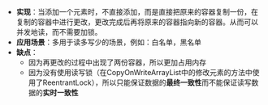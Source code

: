 * **实现**：当添加一个元素时，不直接添加，而是直接把原来的容器复制一份，在复制的容器中进行更改，更改完成后再将原来的容器指向新的容器。从而可以并发地读，而不需要加锁。
* **应用场景**：多用于读多写少的场景，例如：白名单，黑名单
* **缺点**：
	* 因为再更改的过程中出现了两份容器，所以更加占用内存
	* 因为没有使用读写锁（在CopyOnWriteArrayList中的修改元素的方法中使用了ReentrantLock），所以只能保证数据的**最终一致性**而不能保证读写数据的**实时一致性**